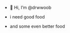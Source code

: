 - 👋 Hi, I’m @drwwoob

- i need good food
- and some even better food
  
<!---
drwwoob/drwwoob is a ✨ special ✨ repository because its `README.md` (this file) appears on your GitHub profile.
You can click the Preview link to take a look at your changes.
--->
